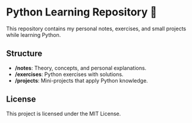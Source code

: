 # Python Learning Repository 🐍

This repository contains my personal notes, exercises, and small projects while learning Python.

## Structure

- **/notes**: Theory, concepts, and personal explanations.
- **/exercises**: Python exercises with solutions.
- **/projects**: Mini-projects that apply Python knowledge.

## License

This project is licensed under the MIT License.
